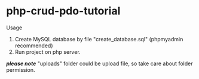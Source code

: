 # php-crud-pdo-tutorial

Usage

1. Create MySQL database by file "create_database.sql" (phpmyadmin recommended)
2. Run project on php server.

***please note***
"uploads" folder could be upload file, so take care about folder permission.
